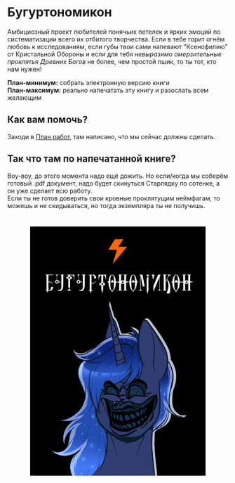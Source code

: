 # Бугуртономикон
Амбициозный проект любителей понячьих петелек и ярких эмоций по систематизации всего их отбитого творчества.
Если в тебе горит огнём любовь к исследованиям, если губы твои сами напевают "Ксенофилию" от Кристальной Обороны и если для тебя <i>невыразимо омерзительные проклятья Древних Богов</i> не более, чем простой пшик, то ты тот, кто нам нужен!

<b>План-минимум:</b> собрать электронную версию книги<br>
<b>План-максимум:</b> реально напечатать эту книгу и разослать всем желающим<br>

## Как вам помочь?
Заходи в <a href="https://github.com/Pony-and-Fire/buhurtonomicon/projects/1">План работ<a>, там написано, что мы сейчас должны сделать.
	
## Так что там по напечатанной книге?
Воу-воу, до этого момента надо ещё дожить. Но если/когда мы соберём готовый .pdf документ, надо будет скинуться Старлядку по сотенке, а он уже сделает всю работу.<br>
Если ты не готов доверить свои кровные проклятущим неймфагам, то можешь и не скидываться, но тогда экземпляра ты не получишь.

<h1 align="center">
	<img width="400" src="https://github.com/Pony-and-Fire/buhurtonomicon/blob/master/15240794051440.jpg?raw=true">
</h1>
